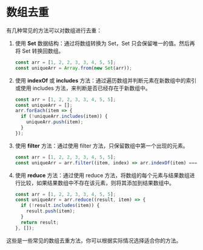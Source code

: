 # 数组去重

有几种常见的方法可以对数组进行去重：

1. 使用 **Set** 数据结构：通过将数组转换为 Set，Set 只会保留唯一的值。然后再将 Set 转换回数组。

   ```javascript
   const arr = [1, 2, 2, 3, 3, 4, 5, 5];
   const uniqueArr = Array.from(new Set(arr));
   ```

2. 使用 **indexOf** 或 **includes** 方法：通过遍历数组并判断元素在新数组中的索引或使用 includes 方法，来判断是否已经存在于新数组中。

   ```javascript
   const arr = [1, 2, 2, 3, 3, 4, 5, 5];
   const uniqueArr = [];
   arr.forEach(item => {
     if (!uniqueArr.includes(item)) {
       uniqueArr.push(item);
     }
   });
   ```

3. 使用 **filter** 方法：通过使用 filter 方法，只保留数组中第一个出现的元素。

   ```javascript
   const arr = [1, 2, 2, 3, 3, 4, 5, 5];
   const uniqueArr = arr.filter((item, index) => arr.indexOf(item) === index);
   ```

4. 使用 **reduce** 方法：通过使用 reduce 方法，将数组的每个元素与结果数组进行比较，如果结果数组中不存在该元素，则将其添加到结果数组中。

   ```javascript
   const arr = [1, 2, 2, 3, 3, 4, 5, 5];
   const uniqueArr = arr.reduce((result, item) => {
     if (!result.includes(item)) {
       result.push(item);
     }
     return result;
   }, []);
   ```

这些是一些常见的数组去重方法，你可以根据实际情况选择适合你的方法。
